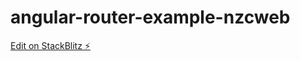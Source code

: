 # angular-router-example-nzcweb

[Edit on StackBlitz ⚡️](https://stackblitz.com/edit/angular-router-example-nzcweb)